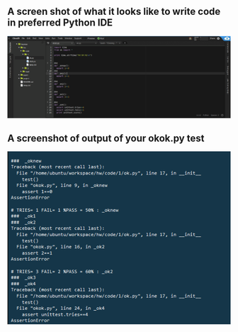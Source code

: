## A screen shot of what it looks like to write code in preferred Python IDE 
![alt tag](https://github.com/juhidesai/x9115baymax/blob/master/hw/code/1/code_in_editor.PNG)

## A screenshot of output of your okok.py test  
![alt tag](https://github.com/juhidesai/x9115baymax/blob/master/hw/code/1/okok_rerun.PNG)